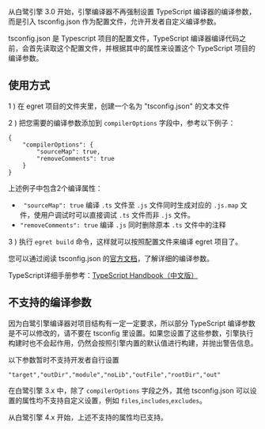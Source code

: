 从白鹭引擎 3.0 开始，引擎编译器不再强制设置 TypeScript 编译器的编译参数，而是引入 tsconfig.json 作为配置文件，允许开发者自定义编译参数。

tsconfig.json 是 Typescript 项目的配置文件，TypeScript 编译器编译代码之前，会首先读取这个配置文件，并根据其中的属性来设置这个 TypeScript 项目的编译参数。



## 使用方式

1 ) 在 egret 项目的文件夹里，创建一个名为 "tsconfig.json" 的文本文件

2 ) 把您需要的编译参数添加到 `compilerOptions` 字段中，参考以下例子：
~~~
{
    "compilerOptions": {
        "sourceMap": true,
        "removeComments": true
    }
}
~~~
上述例子中包含2个编译属性：
* ` "sourceMap": true` 编译 `.ts` 文件至 `.js` 文件同时生成对应的 `.js.map` 文件，使用户调试时可以直接调试 `.ts` 文件而非 `.js` 文件。
* `"removeComments": true`  编译 `.js` 同时删除原本 `.ts` 文件中的注释

3 ) 执行 `egret build` 命令，这样就可以按照配置文件来编译 egret 项目了。


您可以通过阅读 tsconfig.json 的[官方文档](https://github.com/Microsoft/TypeScript/wiki/tsconfig.json)，了解详细的编译参数。

TypeScript详细手册参考：[TypeScript Handbook（中文版）](https://www.gitbook.com/book/zhongsp/typescript-handbook/details)



## 不支持的编译参数

因为白鹭引擎编译器对项目结构有一定一定要求，所以部分 TypeScript 编译参数是不可以修改的，请不要在 tsconfig 里设置。如果您设置了这些参数，引擎执行构建时也不会起作用，仍然会按照引擎内置的默认值进行构建，并抛出警告信息。

以下参数暂时不支持开发者自行设置

```
"target","outDir","module","noLib","outFile","rootDir","out"
```

在白鹭引擎 3.x 中，除了 `compilerOptions` 字段之外，其他 tsconfig.json 可以设置的属性均不支持自定义设置，例如 ```files```,```includes```,```excludes```。

从白鹭引擎 4.x 开始，上述不支持的属性均已支持。